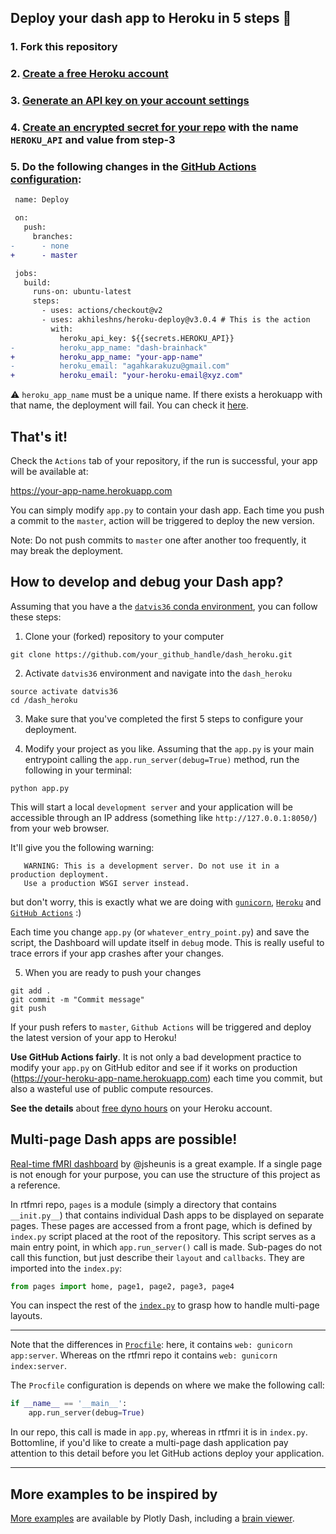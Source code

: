 ## Deploy your dash app to Heroku in 5 steps :rocket:

### 1. Fork this repository 

### 2. [Create a free Heroku account](https://signup.heroku.com/)

### 3. [Generate an API key on your account settings](https://dashboard.heroku.com/account)

### 4. [Create an encrypted secret for your repo](https://help.github.com/en/actions/configuring-and-managing-workflows/creating-and-storing-encrypted-secrets#creating-encrypted-secrets-for-a-repository) with the name `HEROKU_API` and value from step-3

### 5. Do the following changes in the [GitHub Actions configuration](/.github/workflows/deploy.md):

```diff          
 name: Deploy

 on:
   push:
     branches:
-      - none
+      - master

 jobs:
   build:
     runs-on: ubuntu-latest
     steps:
       - uses: actions/checkout@v2
       - uses: akhileshns/heroku-deploy@v3.0.4 # This is the action
         with:
           heroku_api_key: ${{secrets.HEROKU_API}}
-          heroku_app_name: "dash-brainhack"
+          heroku_app_name: "your-app-name"
-          heroku_email: "agahkarakuzu@gmail.com"
+          heroku_email: "your-heroku-email@xyz.com" 
```

⚠️ `heroku_app_name` must be a unique name. If there exists a herokuapp with that name, the deployment will fail. You can check it [here](https://dashboard.heroku.com/new-app). 

## That's it! 

Check the `Actions` tab of your repository, if the run is successful, your app will be available at:

https://your-app-name.herokuapp.com

You can simply modify `app.py` to contain your dash app. Each time you push a commit to the `master`, action will be triggered to deploy the new version. 

Note: Do not push commits to `master` one after another too frequently, it may break the deployment. 

## How to develop and debug your Dash app? 

Assuming that you have a the [`datvis36` conda environment](https://github.com/agahkarakuzu/datavis_edu#3--create-a-new-conda-environment), you can follow these steps: 

1. Clone your (forked) repository to your computer

```
git clone https://github.com/your_github_handle/dash_heroku.git
```

2. Activate `datvis36` environment and navigate into the `dash_heroku`

```
source activate datvis36
cd /dash_heroku
```

3. Make sure that you've completed the first 5 steps to configure your deployment. 

4. Modify your project as you like. Assuming that the `app.py` is your main entrypoint calling the `app.run_server(debug=True)` method, run the following in your terminal:

```
python app.py
```

This will start a local `development server` and your application will be accessible through an IP address (something like `http://127.0.0.1:8050/`) from your web browser. 

It'll give you the following warning:

```
   WARNING: This is a development server. Do not use it in a production deployment.
   Use a production WSGI server instead.
```

but don't worry, this is exactly what we are doing with [`gunicorn`](https://gunicorn.org/), [`Heroku`](https://www.heroku.com/) and [`GitHub Actions`](https://github.com/marketplace/actions/deploy-to-heroku) :) 

Each time you change `app.py` (or `whatever_entry_point.py`) and save the script, the Dashboard will update itself in `debug` mode. This is really useful to trace errors if your app crashes after your changes. 

5. When you are ready to push your changes

```
git add .
git commit -m "Commit message" 
git push
```

If your push refers to `master`, `Github Actions` will be triggered and deploy the latest version of your app to Heroku! 

**Use GitHub Actions fairly**. It is not only a bad development practice to modify your `app.py` on GitHub editor and see if it works on production (https://your-heroku-app-name.herokuapp.com) each time you commit, but also a wasteful use of public compute resources.

**See the details** about [free dyno hours](https://devcenter.heroku.com/articles/free-dyno-hours) on your Heroku account.

## Multi-page Dash apps are possible! 

[Real-time fMRI dashboard](https://github.com/jsheunis/rtfmri-methods-dash) by @jsheunis is a great example. If a single page is not enough for your purpose, you can use the structure of this project as a reference. 

In rtfmri repo, `pages` is a module (simply a directory that contains `__init.py__`) that contains individual Dash apps to be displayed on separate pages. These pages are accessed from a front page, which is defined by `index.py` script placed at the root of the repository. This script serves as a main entry point, in which `app.run_server()` call is made. Sub-pages do not call this function, but just describe their `layout` and `callbacks`. They are imported into the `index.py`: 

```python
from pages import home, page1, page2, page3, page4
```

You can inspect the rest of the [`index.py`](https://github.com/jsheunis/rtfmri-methods-dash/blob/master/index.py) to grasp how to handle multi-page layouts. 

*** 

Note that the differences in  [`Procfile`](https://devcenter.heroku.com/articles/procfile): here, it contains `web: gunicorn app:server`. Whereas on the rtfmri repo it contains `web: gunicorn index:server`.

The `Procfile` configuration is depends on where we make the following call:

```python
if __name__ == '__main__':
    app.run_server(debug=True)
```

In our repo, this call is made in `app.py`, whereas in rtfmri it is in `index.py`. Bottomline, if you'd like to create a multi-page dash application pay attention to this detail before you let GitHub actions deploy your application.

***

## More examples to be inspired by

[More examples](https://github.com/plotly/dash-sample-apps/tree/master/apps) are available by Plotly Dash, including a [brain viewer](https://github.com/plotly/dash-sample-apps/tree/master/apps/dash-brain-viewer).
